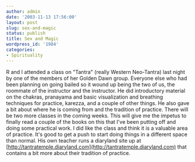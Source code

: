 ```yaml
---
author: admin
date: '2003-11-13 17:56:00'
layout: post
slug: sex-and-magic
status: publish
title: Sex and Magic
wordpress_id: '1984'
categories:
- Spirituality
---
```


R and I attended a class on "Tantra" (really Western Neo-Tantra) last
night by one of the members of her Golden Dawn group. Everyone else who
had been planning on going bailed so it wound up being the two of us,
the roommate of the instructor and the instructor. He did introductory
material on the chakras, pranayama and basic visualization and breathing
techniques for practice, karezza, and a couple of other things. He also
gave a bit about where he is coming from and the tradition of practice.
There will be two more classes in the coming weeks. This will give me
the impetus to finally read a couple of the books on this that I've been
putting off and doing some practical work. I did like the class and
think it is a valuable area of practice. It's good to get a push to
start doing things in a different space than normal. His own teacher
runs a diaryland site up at
[http://tantratemple.diaryland.com](http://tantratemple.diaryland.com)
that contains a bit more about their tradition of practice.
